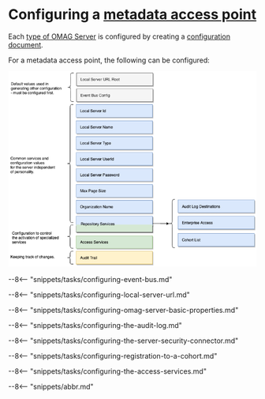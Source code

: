 <!-- SPDX-License-Identifier: CC-BY-4.0 -->
<!-- Copyright Contributors to the Egeria project 2020. -->

# Configuring a [metadata access point](/egeria/concepts/metadata-access-point)

Each [type of OMAG Server](/egeria/concepts/omag-server/#types-of-omag-server) is configured by creating
a [configuration document](/egeria/concepts/configuration-document). 

For a metadata access point, the following can be configured:

![Configuration document for a metadata access point](metadata-access-point-config.png)

--8<-- "snippets/tasks/configuring-event-bus.md"

--8<-- "snippets/tasks/configuring-local-server-url.md"

--8<-- "snippets/tasks/configuring-omag-server-basic-properties.md"

--8<-- "snippets/tasks/configuring-the-audit-log.md"

--8<-- "snippets/tasks/configuring-the-server-security-connector.md"

--8<-- "snippets/tasks/configuring-registration-to-a-cohort.md"

--8<-- "snippets/tasks/configuring-the-access-services.md"

--8<-- "snippets/abbr.md"
